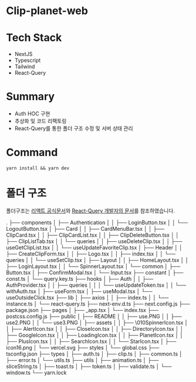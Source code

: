<!-- prettier-ignore -->
# Clip-planet-web

# Tech Stack

- NextJS
- Typescript
- Tailwind
- React-Query

# Summary

- Auth HOC 구현
- 추상화 및 코드 리팩토링
- React-Query를 통한 폴더 구조 수정 및 서버 상태 관리

# Command

```
yarn install && yarn dev
```

# 폴더 구조

폴더구조는 [리액트 공식문서](https://legacy.reactjs.org/docs/faq-structure.html)와 [React-Query 개발자의 문서](https://tkdodo.eu/blog/effective-react-query-keys#colocate)를 참조하였습니다.

.
├── components
│   ├── Authentication
│   │   ├── LoginButton.tsx
│   │   └── LogoutButton.tsx
│   ├── Card
│   │   ├── CardMenuBar.tsx
│   │   ├── ClipCard.tsx
│   │   ├── ClipCardList.tsx
│   │   ├── ClipDeleteButton.tsx
│   │   ├── ClipListTab.tsx
│   │   └── queries
│   │       ├── useDeleteClip.tsx
│   │       ├── useGetClipList.tsx
│   │       └── useUpdateFavoriteClip.tsx
│   ├── Header
│   │   ├── CreateClipForm.tsx
│   │   ├── Logo.tsx
│   │   ├── index.tsx
│   │   └── queries
│   │       └── useSetClip.tsx
│   ├── Layout
│   │   ├── HomeLayout.tsx
│   │   ├── LoginLayout.tsx
│   │   └── SpinnerLayout.tsx
│   └── common
│       ├── Button.tsx
│       ├── ConfirmModal.tsx
│       └── Input.tsx
├── constant
│   ├── const.ts
│   └── query.key.ts
├── hooks
│   ├── Auth
│   │   ├── AuthProvider.tsx
│   │   ├── queries
│   │   │   └── useUpdateToken.tsx
│   │   └── withAuth.tsx
│   ├── useForm.tsx
│   ├── useModal.tsx
│   └── useOutsideClick.tsx
├── lib
│   ├── axios
│   │   ├── index.ts
│   │   └── instance.ts
│   └── react-query.ts
├── next-env.d.ts
├── next.config.js
├── package.json
├── pages
│   ├── _app.tsx
│   └── index.tsx
├── postcss.config.js
├── public
│   ├── README
│   │   ├── use.PNG
│   │   ├── use2.PNG
│   │   └── use3.PNG
│   ├── assets
│   │   ├── \010SpinnerIcon.tsx
│   │   ├── AlertIcon.tsx
│   │   ├── CloseIcon.tsx
│   │   ├── DirectoryIcon.tsx
│   │   ├── GoogleIcon.tsx
│   │   ├── LoadingIcon.tsx
│   │   ├── PlanetIcon.tsx
│   │   ├── PlusIcon.tsx
│   │   ├── SearchIcon.tsx
│   │   └── StarIcon.tsx
│   ├── icon16.png
│   └── vercel.svg
├── styles
│   └── global.css
├── tsconfig.json
├── types
│   ├── auth.ts
│   ├── clip.ts
│   ├── common.ts
│   ├── error.ts
│   └── utils.ts
├── utils
│   ├── animation.ts
│   ├── sliceString.ts
│   ├── toast.ts
│   ├── token.ts
│   ├── validate.ts
│   └── window.ts
└── yarn.lock